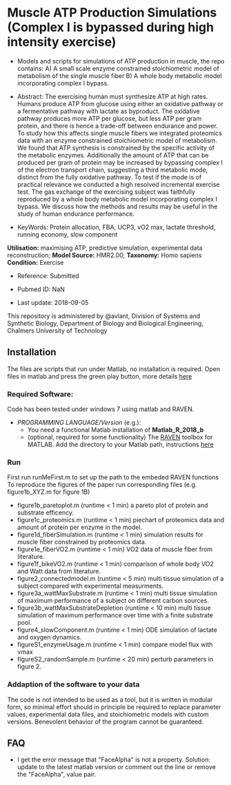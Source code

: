 # Muscle ATP Production Simulations (Complex I is bypassed during high intensity exercise)

- Models and scripts for simulations of ATP production in muscle, the repo contains: A) A small scale enzyme constrained stoichiometric model of metabolism of the single muscle fiber B) A whole body metabolic model incorporating complex I bypass.

- Abstract:
The exercising human must synthesize ATP at high rates. Humans produce ATP from glucose using either
an oxidative pathway or a fermentative pathway with lactate as byproduct. The oxidative pathway produces 
more ATP per glucose, but less ATP per gram protein, and there is hence a trade-off between endurance 
and power. To study how this affects single muscle fibers we integrated proteomics data with an enzyme 
constrained stoichiometric model of metabolism. We found that ATP synthesis is constrained by the 
specific activity of the metabolic enzymes. Additionally the amount of ATP that can be produced per gram 
of protein may be increased by bypassing complex I of the electron transport chain, suggesting a third
metabolic mode, distinct from the fully oxidative pathway. To test if the mode is of practical relevance 
we conducted a high resolved incremental exercise test. The gas exchange of the exercising subject was 
faithfully reproduced by a whole body metabolic model incorporating complex I bypass. We discuss how the
methods and results may be useful in the study of human endurance performance.




- KeyWords: Protein allocation, FBA, UCP3, vO2 max, lactate threshold, running economy, slow component

**Utilisation:** maximising ATP, predictive simulation, experimental data reconstruction; **Model Source:** HMR2.00; **Taxonomy:** Homo sapiens  **Condition:** Exercise 

- Reference: Submitted

- Pubmed ID: NaN

- Last update: 2018-09-05




This repository is administered by @avlant, Division of Systems and Synthetic Biology, Department of Biology and Biological Engineering, Chalmers University of Technology


## Installation
The files are scripts that run under Matlab, no installation is required. Open files in matlab and press the green play button, more details [here](https://se.mathworks.com/help/matlab/matlab_prog/create-scripts.html)

### Required Software:
Code has been tested under windows 7 using matlab and RAVEN.

* *_PROGRAMMING LANGUAGE/Version_*  (e.g.):
  * You need a functional Matlab installation of **Matlab_R_2018_b**
  * (optional, required for some functionality) The [RAVEN](https://github.com/SysBioChalmers/RAVEN) toolbox for MATLAB. Add the directory to your Matlab path, instructions [here](https://se.mathworks.com/help/matlab/ref/addpath.html?requestedDomain=www.mathworks.com)
  
### Run
First run runMeFirst.m to set up the path to the embeded RAVEN functions  
To reproduce the figures of the paper run corresponding files (e.g. figure1b_XYZ.m for figure 1B)

* figure1b_paretoplot.m (runtime < 1 min) a pareto plot of protein and substrate efficency.
* figure1c_proteomics.m (runtime < 1 min) piechart of proteomics data and amount of protein per enzyme in the model.
* figure1d_fiberSimulation.m (runtime < 1 min) simulation results for muscle fiber constrained by proteomics data.
* figure1e_fiberVO2.m (runtime < 1 min) VO2 data of muscle fiber from literature.
* figure1f_bikeVO2.m (runtime < 1 min) comparison of whole body VO2 and Watt data from literature.
* figure2_connectedmodel.m (runtime < 5 min) multi tissue simulation of a subject compared with experimental measurments.
* figure3a_wattMaxSubstrate.m (runtime < 1 min) multi tissue simulation of maximum performance of a subject on different carbon sources.
* figure3b_wattMaxSubstrateDepletion (runtime < 10 min) multi tissue simulation of maximum performance over time with a finite substrate pool.
* figure4_slowComponent.m (runtime < 1 min) ODE simulation of lactate and oxygen dynamics.
* figureS1_enzymeUsage.m (runtime < 1 min) compare model flux with vmax
* figureS2_randomSample.m (runtime < 20 min) perturb parameters in figure 2.

### Addaption of the software to your data
The code is not intended to be used as a tool, but it is written in modular form, so minimal effort should in principle be required to replace parameter values, experimental data files, and stoichiometric models with custom versions. Benevolent behavior of the program cannot be guaranteed.

## FAQ
* I get the error message that "FaceAlpha" is not a property. Solution: update to the latest matlab version or  comment out the line or remove the "FaceAlpha", value pair.
